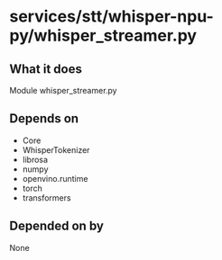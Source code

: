 # services/stt/whisper-npu-py/whisper_streamer.py

## What it does
Module whisper_streamer.py

## Depends on
- Core
- WhisperTokenizer
- librosa
- numpy
- openvino.runtime
- torch
- transformers

## Depended on by
None
